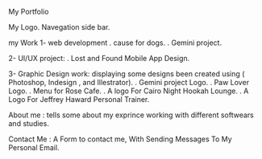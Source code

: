  My Portfolio
 
  My Logo.
  Navegation side bar.
  
 my Work
 1- web development 
  . cause for dogs.
  . Gemini project.
  
  2- UI/UX project:
   . Lost and Found Mobile App Design.
   
  3- Graphic Design work:
  displaying some designs been created using ( Photoshop, Indesign , and Illestrator).
  . Gemini project Logo.
  . Paw Lover Logo.
  . Menu for Rose Cafe.
  . A logo For Cairo Night Hookah Lounge.
  . A Logo For Jeffrey Haward Personal Trainer.
  
  About me : 
   tells some about my exprince working with different softwears and studies.
   
   
   Contact Me :
   A Form to contact me, With Sending Messages To My Personal Email.
